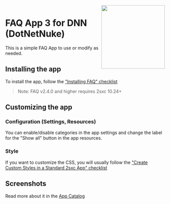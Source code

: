 <image src="app-icon.png" align="right" width="200px">

# FAQ App 3 for DNN (DotNetNuke)

This is a simple FAQ App to use or modify as needed.

## Installing the app

To install the app, follow the ["Installing FAQ" checklist](https://azing.org/2sxc/r/_fpa_ZHf)
> Note: FAQ v2.4.0 and higher requires 2sxc 10.24+

## Customizing the app

### Configuration (Settings, Resources)

You can enable/disable categories in the app settings and change the label for the "Show all" button in the app resources.

### Style

If you want to customize the CSS, you will usually follow the ["Create Custom Styles in a Standard 2sxc App" checklist](https://azing.org/2sxc/r/gg_aB9FD)

## Screenshots

Read more about it in the [App Catalog](https://2sxc.org/en/apps/app/faq-app-for-2sxc-v3)
